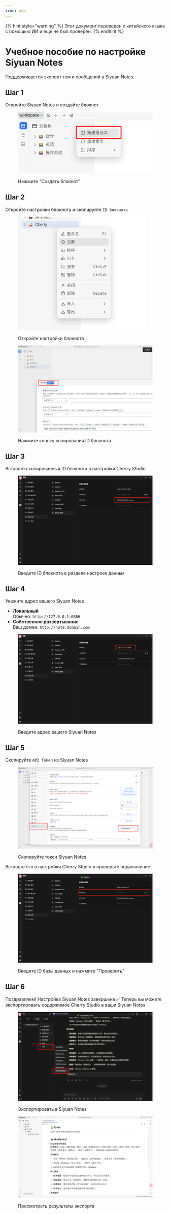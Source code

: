 ```yaml
---
icon: map
---
```


{% hint style="warning" %}
Этот документ переведен с китайского языка с помощью ИИ и еще не был проверен.
{% endhint %}

# Учебное пособие по настройке Siyuan Notes

Поддерживается экспорт тем и сообщений в Siyuan Notes.

## Шаг 1

Откройте Siyuan Notes и создайте блокнот

<figure><img src="../.gitbook/assets/siyuan-image-1.png" alt=""><figcaption><p>Нажмите "Создать блокнот"</p></figcaption></figure>

## Шаг 2

Откройте настройки блокнота и скопируйте `ID блокнота`

<figure><img src="../.gitbook/assets/siyuan-image-2.png" alt="" width="400"><figcaption><p>Откройте настройки блокнота</p></figcaption></figure>

<figure><img src="../.gitbook/assets/siyuan-image-3.png" alt=""><figcaption><p>Нажмите кнопку копирования ID блокнота</p></figcaption></figure>

## Шаг 3

Вставьте скопированный ID блокнота в настройки Cherry Studio

<figure><img src="../.gitbook/assets/siyuan-image-4.png" alt=""><figcaption><p>Введите ID блокнота в разделе настроек данных</p></figcaption></figure>

## Шаг 4

Укажите адрес вашего Siyuan Notes

* **Локальный**\
  Обычно: `http://127.0.0.1:6806`
* **Собственное развертывание**\
  Ваш домен: `http://note.domain.com`

<figure><img src="../.gitbook/assets/siyuan-image-5.png" alt=""><figcaption><p>Введите адрес вашего Siyuan Notes</p></figcaption></figure>

## Шаг 5

Скопируйте `API Token` из Siyuan Notes

<figure><img src="../.gitbook/assets/siyuan-image-6.png" alt=""><figcaption><p>Скопируйте токен Siyuan Notes</p></figcaption></figure>

Вставьте его в настройки Cherry Studio и проверьте подключение

<figure><img src="../.gitbook/assets/siyuan-image-7.png" alt=""><figcaption><p>Введите ID базы данных и нажмите "Проверить"</p></figcaption></figure>

## Шаг 6

Поздравляем! Настройка Siyuan Notes завершена ✅ Теперь вы можете экспортировать содержимое Cherry Studio в ваши Siyuan Notes

<figure><img src="../.gitbook/assets/siyuan-image-8.png" alt=""><figcaption><p>Экспортировать в Siyuan Notes</p></figcaption></figure>

<figure><img src="../.gitbook/assets/siyuan-image-9.png" alt=""><figcaption><p>Просмотреть результаты экспорта</p></figcaption></figure>
